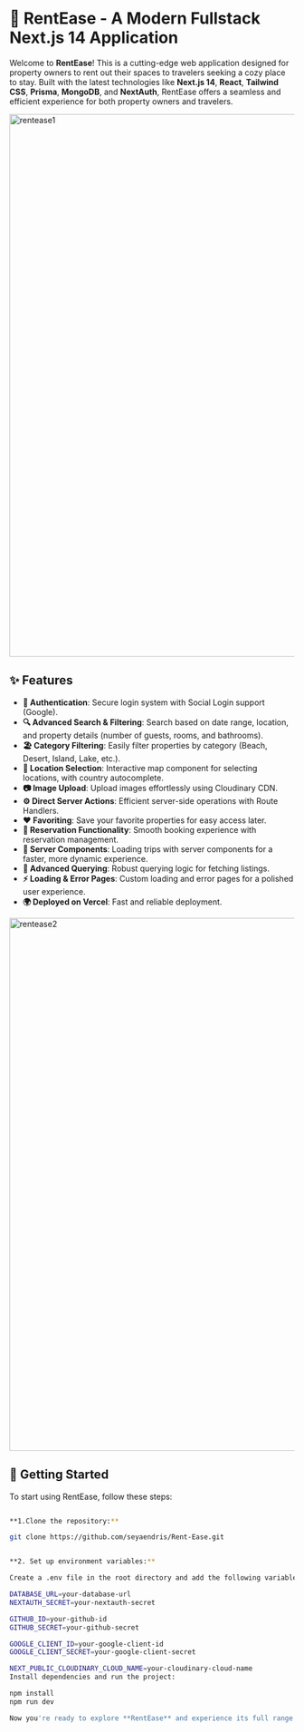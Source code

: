 # 🏡 RentEase - A Modern Fullstack Next.js 14 Application

Welcome to **RentEase**! This is a cutting-edge web application designed for property owners to rent out their spaces to travelers seeking a cozy place to stay. Built with the latest technologies like **Next.js 14**, **React**, **Tailwind CSS**, **Prisma**, **MongoDB**, and **NextAuth**, RentEase offers a seamless and efficient experience for both property owners and travelers.

<img width="958" alt="rentease1" src="https://github.com/user-attachments/assets/f5a98f79-1d48-4067-a048-00c857238e99">


## ✨ Features

- **🔐 Authentication**: Secure login system with Social Login support (Google).
- **🔍 Advanced Search & Filtering**: Search based on date range, location, and property details (number of guests, rooms, and bathrooms).
- **🏖️ Category Filtering**: Easily filter properties by category (Beach, Desert, Island, Lake, etc.).
- **📍 Location Selection**: Interactive map component for selecting locations, with country autocomplete.
- **📷 Image Upload**: Upload images effortlessly using Cloudinary CDN.
- **⚙️ Direct Server Actions**: Efficient server-side operations with Route Handlers.
- **❤️ Favoriting**: Save your favorite properties for easy access later.
- **📅 Reservation Functionality**: Smooth booking experience with reservation management.
- **🚀 Server Components**: Loading trips with server components for a faster, more dynamic experience.
- **🔄 Advanced Querying**: Robust querying logic for fetching listings.
- **⚡ Loading & Error Pages**: Custom loading and error pages for a polished user experience.
- **🌍 Deployed on Vercel**: Fast and reliable deployment.

<img width="941" alt="rentease2" src="https://github.com/user-attachments/assets/16e52b42-b286-4adf-bcdb-69819c0868fb">



## 🚀 Getting Started

To start using RentEase, follow these steps:

 ```bash

 **1.Clone the repository:**

git clone https://github.com/seyaendris/Rent-Ease.git


**2. Set up environment variables:**

Create a .env file in the root directory and add the following variables:

DATABASE_URL=your-database-url
NEXTAUTH_SECRET=your-nextauth-secret

GITHUB_ID=your-github-id
GITHUB_SECRET=your-github-secret

GOOGLE_CLIENT_ID=your-google-client-id
GOOGLE_CLIENT_SECRET=your-google-client-secret

NEXT_PUBLIC_CLOUDINARY_CLOUD_NAME=your-cloudinary-cloud-name
Install dependencies and run the project:

npm install
npm run dev

Now you're ready to explore **RentEase** and experience its full range of features! 🌟
